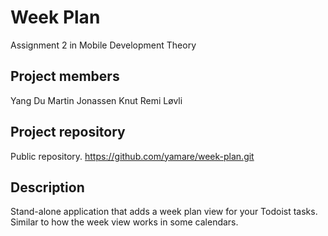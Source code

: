 Week Plan
=========
Assignment 2 in Mobile Development Theory

Project members
---------------
Yang Du
Martin Jonassen
Knut Remi Løvli

Project repository
------------------
Public repository.
https://github.com/yamare/week-plan.git

Description
-----------
Stand-alone application that adds a week plan view for your Todoist tasks. Similar to how the week view works in some calendars.
